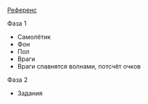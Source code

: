 [Референс](https://youtu.be/-L6QwRQh3yg)

Фаза 1

-   Самолётик
-   Фон
-   Пол
-   Враги
-   Враги спавнятся волнами, потсчёт очков

Фаза 2

-   Задания

